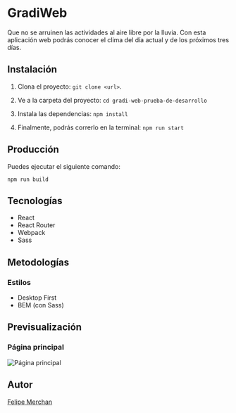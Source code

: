 # GradiWeb

Que no se arruinen las actividades al aire libre por la lluvia. Con esta aplicación web podrás conocer el clima del día actual y de los próximos tres días.


## Instalación

1. Clona el proyecto: `git clone <url>`.

2. Ve a la carpeta del proyecto: `cd gradi-web-prueba-de-desarrollo`

3. Instala las dependencias: `npm install`

4. Finalmente, podrás correrlo en la terminal: `npm run start`

## Producción

Puedes ejecutar el siguiente comando:

    npm run build

## Tecnologías

- React
- React Router
- Webpack
- Sass

## Metodologías

### Estilos

- Desktop First
- BEM (con Sass)

## Previsualización

### Página principal

![Página principal]()

## Autor

[Felipe Merchan](https://github.com/FelipeMerchan "Felipe Merchan")

